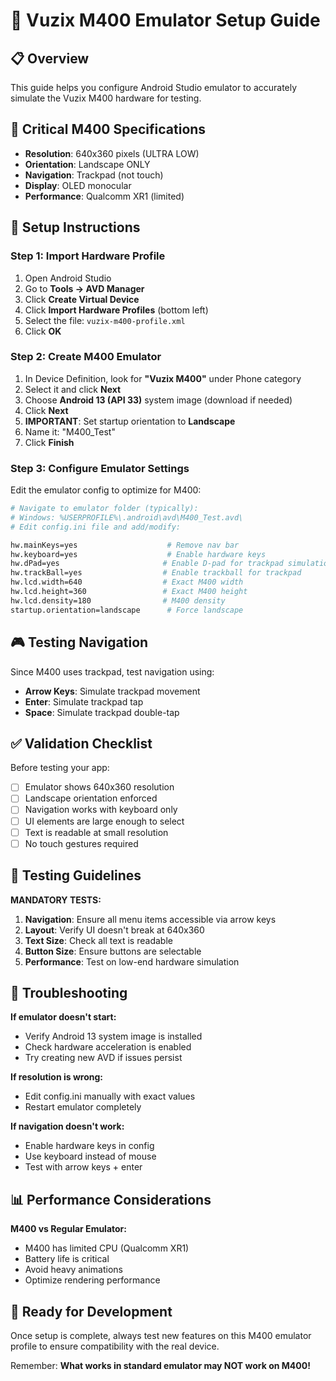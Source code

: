 # 🥽 Vuzix M400 Emulator Setup Guide

## 📋 Overview
This guide helps you configure Android Studio emulator to accurately simulate the Vuzix M400 hardware for testing.

## 🎯 Critical M400 Specifications
- **Resolution**: 640x360 pixels (ULTRA LOW)
- **Orientation**: Landscape ONLY
- **Navigation**: Trackpad (not touch)
- **Display**: OLED monocular
- **Performance**: Qualcomm XR1 (limited)

## 🔧 Setup Instructions

### Step 1: Import Hardware Profile
1. Open Android Studio
2. Go to **Tools → AVD Manager**
3. Click **Create Virtual Device**
4. Click **Import Hardware Profiles** (bottom left)
5. Select the file: `vuzix-m400-profile.xml`
6. Click **OK**

### Step 2: Create M400 Emulator
1. In Device Definition, look for **"Vuzix M400"** under Phone category
2. Select it and click **Next**
3. Choose **Android 13 (API 33)** system image (download if needed)
4. Click **Next**
5. **IMPORTANT**: Set startup orientation to **Landscape**
6. Name it: "M400_Test"
7. Click **Finish**

### Step 3: Configure Emulator Settings
Edit the emulator config to optimize for M400:

```bash
# Navigate to emulator folder (typically):
# Windows: %USERPROFILE%\.android\avd\M400_Test.avd\
# Edit config.ini file and add/modify:

hw.mainKeys=yes                    # Remove nav bar
hw.keyboard=yes                    # Enable hardware keys
hw.dPad=yes                       # Enable D-pad for trackpad simulation
hw.trackBall=yes                  # Enable trackball for trackpad
hw.lcd.width=640                  # Exact M400 width
hw.lcd.height=360                 # Exact M400 height
hw.lcd.density=180                # M400 density
startup.orientation=landscape      # Force landscape
```

## 🎮 Testing Navigation
Since M400 uses trackpad, test navigation using:
- **Arrow Keys**: Simulate trackpad movement
- **Enter**: Simulate trackpad tap
- **Space**: Simulate trackpad double-tap

## ✅ Validation Checklist

Before testing your app:
- [ ] Emulator shows 640x360 resolution
- [ ] Landscape orientation enforced
- [ ] Navigation works with keyboard only
- [ ] UI elements are large enough to select
- [ ] Text is readable at small resolution
- [ ] No touch gestures required

## 🚨 Testing Guidelines

**MANDATORY TESTS:**
1. **Navigation**: Ensure all menu items accessible via arrow keys
2. **Layout**: Verify UI doesn't break at 640x360
3. **Text Size**: Check all text is readable
4. **Button Size**: Ensure buttons are selectable
5. **Performance**: Test on low-end hardware simulation

## 🔧 Troubleshooting

**If emulator doesn't start:**
- Verify Android 13 system image is installed
- Check hardware acceleration is enabled
- Try creating new AVD if issues persist

**If resolution is wrong:**
- Edit config.ini manually with exact values
- Restart emulator completely

**If navigation doesn't work:**
- Enable hardware keys in config
- Use keyboard instead of mouse
- Test with arrow keys + enter

## 📊 Performance Considerations

**M400 vs Regular Emulator:**
- M400 has limited CPU (Qualcomm XR1)
- Battery life is critical
- Avoid heavy animations
- Optimize rendering performance

## 🎯 Ready for Development

Once setup is complete, always test new features on this M400 emulator profile to ensure compatibility with the real device.

Remember: **What works in standard emulator may NOT work on M400!**